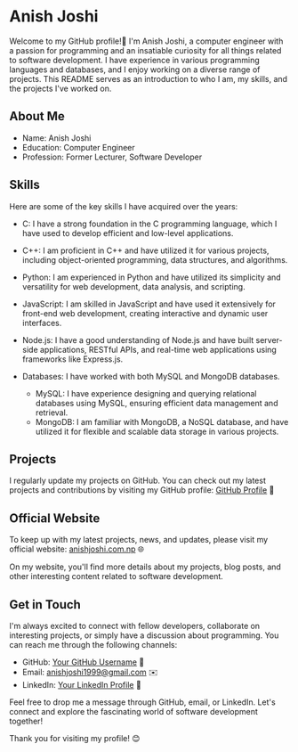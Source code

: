 Anish Joshi
===========

Welcome to my GitHub profile!👋 I'm Anish Joshi, a computer engineer with a passion for programming and an insatiable curiosity for all things related to software development. I have experience in various programming languages and databases, and I enjoy working on a diverse range of projects. This README serves as an introduction to who I am, my skills, and the projects I've worked on.

About Me
--------

-   Name: Anish Joshi
-   Education: Computer Engineer
-   Profession: Former Lecturer, Software Developer

Skills
------

Here are some of the key skills I have acquired over the years:

-   C: I have a strong foundation in the C programming language, which I have used to develop efficient and low-level applications.

-   C++: I am proficient in C++ and have utilized it for various projects, including object-oriented programming, data structures, and algorithms.

-   Python: I am experienced in Python and have utilized its simplicity and versatility for web development, data analysis, and scripting.

-   JavaScript: I am skilled in JavaScript and have used it extensively for front-end web development, creating interactive and dynamic user interfaces.

-   Node.js: I have a good understanding of Node.js and have built server-side applications, RESTful APIs, and real-time web applications using frameworks like Express.js.

-   Databases: I have worked with both MySQL and MongoDB databases.

    -   MySQL: I have experience designing and querying relational databases using MySQL, ensuring efficient data management and retrieval.
    -   MongoDB: I am familiar with MongoDB, a NoSQL database, and have utilized it for flexible and scalable data storage in various projects.

Projects
--------

I regularly update my projects on GitHub. You can check out my latest projects and contributions by visiting my GitHub profile: [GitHub Profile](https://github.com/anishjoshi1999) 🚀

Official Website
----------------

To keep up with my latest projects, news, and updates, please visit my official website: [anishjoshi.com.np](http://anishjoshi.com.np/) 🌐

On my website, you'll find more details about my projects, blog posts, and other interesting content related to software development.

Get in Touch
------------

I'm always excited to connect with fellow developers, collaborate on interesting projects, or simply have a discussion about programming. You can reach me through the following channels:

-   GitHub: [Your GitHub Username](https://github.com/anishjoshi1999) 📧
-   Email: <anishjoshi1999@gmail.com> ✉️
-   LinkedIn: [Your LinkedIn Profile](https://www.linkedin.com/in/anishjoshi1999) 💼

Feel free to drop me a message through GitHub, email, or LinkedIn. Let's connect and explore the fascinating world of software development together!

Thank you for visiting my profile! 😊

<!---
anishjoshi1999/anishjoshi1999 is a ✨ special ✨ repository because its `README.md` (this file) appears on your GitHub profile.
You can click the Preview link to take a look at your changes.
--->
